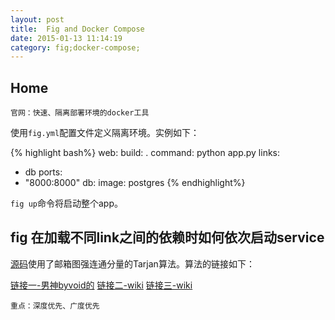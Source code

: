 ```yaml
---
layout: post 
title:  Fig and Docker Compose
date: 2015-01-13 11:14:19 
category: fig;docker-compose;
---
```


## Home

`官网：快速、隔离部署环境的docker工具`

使用`fig.yml`配置文件定义隔离环境。实例如下：

{% highlight bash%}
web:
  build: .
  command: python app.py
  links:
   - db
  ports:
   - "8000:8000"
db:
  image: postgres
{% endhighlight%}

`fig up`命令将启动整个app。

## fig 在加载不同link之间的依赖时如何依次启动service

[源码](https://github.com/docker/fig/blob/master/fig/project.py)使用了邮箱图强连通分量的Tarjan算法。算法的链接如下：

[链接一-男神byvoid的](https://www.byvoid.com/blog/scc-tarjan)
[链接二-wiki](http://en.wikipedia.org/wiki/Topological_sorting)
[链接三-wiki](http://en.wikipedia.org/wiki/Tarjan's_strongly_connected_components_algorithm)

    重点：深度优先、广度优先


